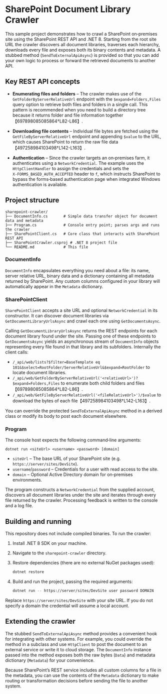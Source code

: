 # SharePoint Document Library Crawler

This sample project demonstrates how to crawl a SharePoint on‑premises site using the SharePoint REST API and .NET 8.  Starting from the root site URL the crawler discovers all document libraries, traverses each hierarchy, downloads every file and exposes both its binary contents and metadata.  A stubbed method (`SendToExternalApiAsync`) is provided so that you can add your own logic to process or forward the retrieved documents to another API.

## Key REST API concepts

* **Enumerating files and folders** – The crawler makes use of the `GetFolderByServerRelativeUrl` endpoint with the `$expand=Folders,Files` query option to retrieve both files and folders in a single call.  This pattern is recommended when you need to build a directory tree because it returns folder and file information together【697898085085864†L82-L86】.

* **Downloading file contents** – Individual file bytes are fetched using the `GetFileByServerRelativeUrl` endpoint and appending `$value` to the URL, which causes SharePoint to return the raw file data【497258984103498†L142-L163】.

* **Authentication** – Since the crawler targets an on‑premises farm, it authenticates using a `NetworkCredential`.  The example uses the `HttpClientHandler` to assign the credentials and sets the `X‑FORMS_BASED_AUTH_ACCEPTED` header to `f`, which instructs SharePoint to bypass the forms‑based authentication page when integrated Windows authentication is available.

## Project structure

```
sharepoint-crawler/
├── DocumentInfo.cs       # Simple data transfer object for document data and metadata
├── Program.cs            # Console entry point; parses args and runs the crawler
├── SharePointClient.cs   # Core class that interacts with SharePoint REST API
├── SharePointCrawler.csproj # .NET 8 project file
└── README.md             # This file
```

### DocumentInfo

`DocumentInfo` encapsulates everything you need about a file: its name, server relative URL, binary data and a dictionary containing all metadata returned by SharePoint.  Any custom columns configured in your library will automatically appear in the `Metadata` dictionary.

### SharePointClient

`SharePointClient` accepts a site URL and optional `NetworkCredential` in its constructor.  It can discover document libraries via `GetDocumentLibraryUrlsAsync` and crawl each one using `GetDocumentsAsync`.

Calling `GetDocumentLibraryUrlsAsync` returns the REST endpoints for each document library found under the site.  Passing one of these endpoints to `GetDocumentsAsync` yields an asynchronous stream of `DocumentInfo` objects representing every file found in that library and its subfolders.  Internally the client calls:

* `/_api/web/lists?$filter=BaseTemplate eq 101&$select=RootFolder/ServerRelativeUrl&$expand=RootFolder` to locate document libraries.
* `/_api/web/GetFolderByServerRelativeUrl('<relativeUrl>')?$expand=Folders,Files` to enumerate both child folders and files【697898085085864†L82-L86】.
* `/_api/web/GetFileByServerRelativeUrl('<fileRelativeUrl>')/$value` to download the bytes of each file【497258984103498†L142-L163】.

You can override the protected `SendToExternalApiAsync` method in a derived class or modify its body to post each document elsewhere.

### Program

The console host expects the following command‑line arguments:

```text
dotnet run <siteUrl> <username> <password> [domain]
```

* `siteUrl` – The base URL of your SharePoint site (e.g. `https://server/sites/DevSite`).
* `username`/`password` – Credentials for a user with read access to the site.
* `domain` – Optional Active Directory domain for on‑premises environments.

The program constructs a `NetworkCredential` from the supplied account, discovers all document libraries under the site and iterates through every file returned by the crawler.  Processing feedback is written to the console and a log file.

## Building and running

This repository does not include compiled binaries.  To run the crawler:

1. Install .NET 8 SDK on your machine.
2. Navigate to the `sharepoint-crawler` directory.
3. Restore dependencies (there are no external NuGet packages used):

   ```bash
   dotnet restore
   ```

4. Build and run the project, passing the required arguments:

   ```bash
   dotnet run -- https://server/sites/DevSite user password DOMAIN
   ```

Replace `https://server/sites/DevSite` with your site URL.  If you do not specify a domain the credential will assume a local account.

## Extending the crawler

The stubbed `SendToExternalApiAsync` method provides a convenient hook for integrating with other systems.  For example, you could override the method in a subclass and use `HttpClient` to post the document to an external service or write it to cloud storage.  The `DocumentInfo` instance passed into the method exposes both the raw bytes (`Data`) and metadata dictionary (`Metadata`) for your convenience.

Because SharePoint’s REST service includes all custom columns for a file in the metadata, you can use the contents of the `Metadata` dictionary to make routing or transformation decisions before sending the file to another system.